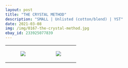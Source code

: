 ```yaml
---
layout: post
title: "THE CRYSTAL METHOD"
description: "SMALL | Unlisted (cotton/blend) | YST"
date: 2021-03-08
img: /img/0167-the-crystal-method.jpg
ebay_id: 233925077839
---
```




<table style="width:100%;"><tr><td style="vertical-align:top;">
      <figure class="tmblr-full" data-orig-height="2048" data-orig-width="1365" data-orig-src="https://concertshirts.netlify.app/shirts/0167/0167-01.jpg"><img src="https://64.media.tumblr.com/0ec3189654532fed2e0aa8fce6ac4980/3edde900e4fa06d0-0c/s540x810/14344492ed0ca72a8c240dacdda6eae1ae0e570d.jpg" data-orig-height="2048" data-orig-width="1365" data-orig-src="https://concertshirts.netlify.app/shirts/0167/0167-01.jpg"/></figure></td>
    <td style="vertical-align:top;">
      <figure class="tmblr-full" data-orig-height="2048" data-orig-width="1365" data-orig-src="https://concertshirts.netlify.app/shirts/0167/0167-02.jpg"><img src="https://64.media.tumblr.com/b718e29a4675bae1a84e2bf8eae11558/3edde900e4fa06d0-93/s540x810/7aa2334b75dc964b22120795347f8eb71c89f0ab.jpg" data-orig-height="2048" data-orig-width="1365" data-orig-src="https://concertshirts.netlify.app/shirts/0167/0167-02.jpg"/></figure></td>
  </tr></table>
